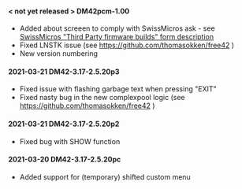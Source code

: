 #### < not yet released > DM42pcm-1.00

- Added about screeen to comply with SwissMicros ask - see [SwissMicros "Third
  Party firmware builds" form description](https://forum.swissmicros.com/viewforum.php?f=15)
- Fixed LNSTK issue (see https://github.com/thomasokken/free42 )
- New version numbering


#### 2021-03-21 DM42-3.17-2.5.20p3

- Fixed issue with flashing garbage text when pressing "EXIT"
- Fixed nasty bug in the new complexpool logic (see
  https://github.com/thomasokken/free42 )


#### 2021-03-21 DM42-3.17-2.5.20p2

- Fixed bug with SHOW function


#### 2021-03-20 DM42-3.17-2.5.20pc

- Added support for (temporary) shifted custom menu
